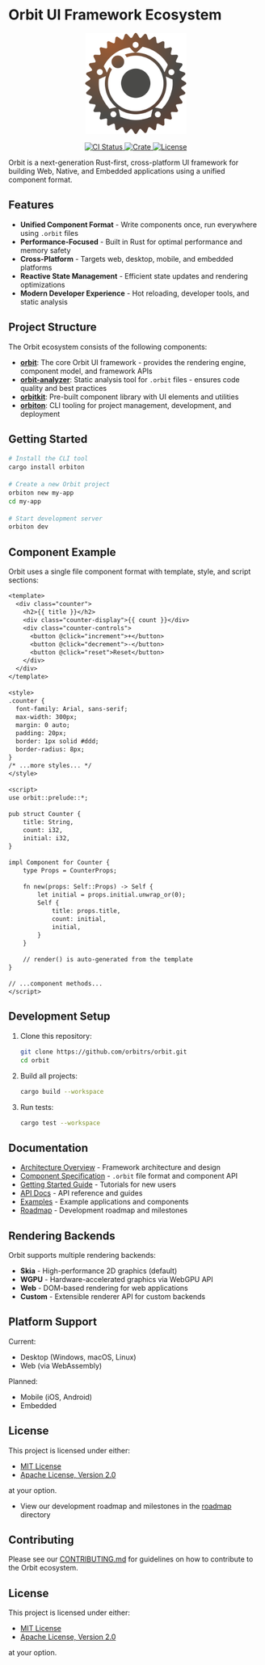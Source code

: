 # Orbit UI Framework Ecosystem

<p align="center">
  <img src="assets/orbitrs.svg" alt="Orbit UI Framework" width="200">
</p>

<p align="center">
  <a href="https://github.com/orbitrs/orbit/actions/workflows/ci.yml">
    <img src="https://github.com/orbitrs/orbit/actions/workflows/ci.yml/badge.svg" alt="CI Status">
  </a>
  <a href="https://crates.io/crates/orbiton">
    <img src="https://img.shields.io/crates/v/orbiton.svg" alt="Crate">
  </a>
  <a href="https://github.com/orbitrs/orbit/blob/main/LICENSE-MIT">
    <img src="https://img.shields.io/badge/license-MIT-blue.svg" alt="License">
  </a>
</p>

Orbit is a next-generation Rust-first, cross-platform UI framework for building Web, Native, and Embedded applications using a unified component format.

## Features

- **Unified Component Format** - Write components once, run everywhere using `.orbit` files
- **Performance-Focused** - Built in Rust for optimal performance and memory safety
- **Cross-Platform** - Targets web, desktop, mobile, and embedded platforms
- **Reactive State Management** - Efficient state updates and rendering optimizations
- **Modern Developer Experience** - Hot reloading, developer tools, and static analysis

## Project Structure

The Orbit ecosystem consists of the following components:

- **[orbit](./orbit)**: The core Orbit UI framework - provides the rendering engine, component model, and framework APIs
- **[orbit-analyzer](./orbit-analyzer)**: Static analysis tool for `.orbit` files - ensures code quality and best practices
- **[orbitkit](./orbitkit)**: Pre-built component library with UI elements and utilities
- **[orbiton](./orbiton)**: CLI tooling for project management, development, and deployment

## Getting Started

```bash
# Install the CLI tool
cargo install orbiton

# Create a new Orbit project
orbiton new my-app
cd my-app

# Start development server
orbiton dev
```

## Component Example

Orbit uses a single file component format with template, style, and script sections:

```
<template>
  <div class="counter">
    <h2>{{ title }}</h2>
    <div class="counter-display">{{ count }}</div>
    <div class="counter-controls">
      <button @click="increment">+</button>
      <button @click="decrement">-</button>
      <button @click="reset">Reset</button>
    </div>
  </div>
</template>

<style>
.counter {
  font-family: Arial, sans-serif;
  max-width: 300px;
  margin: 0 auto;
  padding: 20px;
  border: 1px solid #ddd;
  border-radius: 8px;
}
/* ...more styles... */
</style>

<script>
use orbit::prelude::*;

pub struct Counter {
    title: String,
    count: i32,
    initial: i32,
}

impl Component for Counter {
    type Props = CounterProps;
    
    fn new(props: Self::Props) -> Self {
        let initial = props.initial.unwrap_or(0);
        Self {
            title: props.title,
            count: initial,
            initial,
        }
    }
    
    // render() is auto-generated from the template
}

// ...component methods...
</script>
```

## Development Setup

1. Clone this repository:
   ```bash
   git clone https://github.com/orbitrs/orbit.git
   cd orbit
   ```

2. Build all projects:
   ```bash
   cargo build --workspace
   ```

3. Run tests:
   ```bash
   cargo test --workspace
   ```

## Documentation

- [Architecture Overview](./docs/architecture.md) - Framework architecture and design
- [Component Specification](./orbit/orbit-spec.md) - `.orbit` file format and component API
- [Getting Started Guide](./docs/getting-started/README.md) - Tutorials for new users
- [API Docs](./docs/api/README.md) - API reference and guides
- [Examples](./examples) - Example applications and components
- [Roadmap](./docs/roadmap/README.md) - Development roadmap and milestones

## Rendering Backends

Orbit supports multiple rendering backends:

- **Skia** - High-performance 2D graphics (default)
- **WGPU** - Hardware-accelerated graphics via WebGPU API
- **Web** - DOM-based rendering for web applications
- **Custom** - Extensible renderer API for custom backends

## Platform Support

Current:
- Desktop (Windows, macOS, Linux)
- Web (via WebAssembly)

Planned:
- Mobile (iOS, Android)
- Embedded

## License

This project is licensed under either:

- [MIT License](LICENSE-MIT)
- [Apache License, Version 2.0](LICENSE-APACHE)

at your option.
- View our development roadmap and milestones in the [roadmap](./docs/roadmap) directory

## Contributing

Please see our [CONTRIBUTING.md](./CONTRIBUTING.md) for guidelines on how to contribute to the Orbit ecosystem.

## License

This project is licensed under either:

- [MIT License](./LICENSE-MIT)
- [Apache License, Version 2.0](./LICENSE-APACHE)

at your option.
